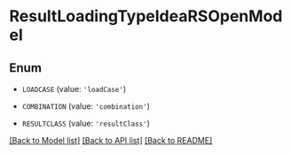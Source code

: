 # ResultLoadingTypeIdeaRSOpenModel


## Enum

* `LOADCASE` (value: `'loadCase'`)

* `COMBINATION` (value: `'combination'`)

* `RESULTCLASS` (value: `'resultClass'`)

[[Back to Model list]](../README.md#documentation-for-models) [[Back to API list]](../README.md#documentation-for-api-endpoints) [[Back to README]](../README.md)


